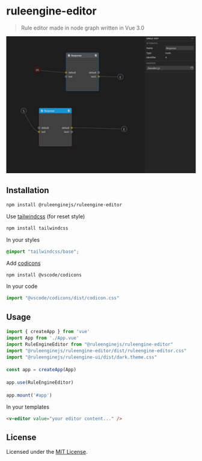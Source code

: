 # ruleengine-editor

> Rule editor made in node graph written in Vue 3.0

![Editor Screen](./images/editor-screen.png)

## Installation

```bash
npm install @ruleenginejs/ruleengine-editor
```

Use [tailwindcss](https://github.com/tailwindlabs/tailwindcss) (for reset style)

```bash
npm install tailwindcss
```

In your styles

```css
@import "tailwindcss/base";
```

Add [codicons](https://github.com/microsoft/vscode-codicons)

```bash
npm install @vscode/codicons
```

In your code
```javascript
import "@vscode/codicons/dist/codicon.css"
```

## Usage

```javascript
import { createApp } from 'vue'
import App from './App.vue'
import RuleEngineEditor from "@ruleenginejs/ruleengine-editor"
import "@ruleenginejs/ruleengine-editor/dist/ruleengine-editor.css"
import "@ruleenginejs/ruleengine-ui/dist/dark.theme.css"

const app = createApp(App)

app.use(RuleEngineEditor)

app.mount('#app')
```

In your templates

```html
<v-editor value="your editor content..." />
```

## License

Licensed under the [MIT License](./LICENSE).
